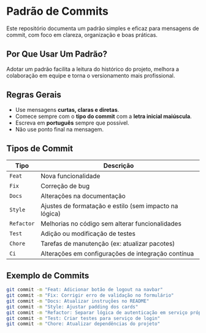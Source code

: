 # Padrão de Commits

Este repositório documenta um padrão simples e eficaz para mensagens de commit, com foco em clareza, organização e boas práticas.

## Por Que Usar Um Padrão?

Adotar um padrão facilita a leitura do histórico do projeto, melhora a colaboração em equipe e torna o versionamento mais profissional.

## Regras Gerais

- Use mensagens **curtas, claras e diretas**.
- Comece sempre com o **tipo do commit** com a **letra inicial maiúscula**.
- Escreva em **português** sempre que possível.
- Não use ponto final na mensagem.

## Tipos de Commit

| Tipo       | Descrição |
|------------|-----------|
| `Feat`     | Nova funcionalidade |
| `Fix`      | Correção de bug |
| `Docs`     | Alterações na documentação |
| `Style`    | Ajustes de formatação e estilo (sem impacto na lógica) |
| `Refactor` | Melhorias no código sem alterar funcionalidades |
| `Test`     | Adição ou modificação de testes |
| `Chore`    | Tarefas de manutenção (ex: atualizar pacotes) |
| `Ci`       | Alterações em configurações de integração contínua |

## Exemplo de Commits

```bash
git commit -m "Feat: Adicionar botão de logout na navbar"
git commit -m "Fix: Corrigir erro de validação no formulário"
git commit -m "Docs: Atualizar instruções no README"
git commit -m "Style: Ajustar padding dos cards"
git commit -m "Refactor: Separar lógica de autenticação em serviço próprio"
git commit -m "Test: Criar testes para serviço de login"
git commit -m "Chore: Atualizar dependências do projeto"
